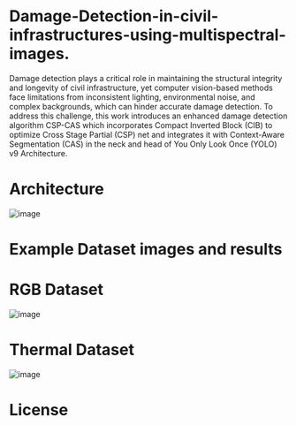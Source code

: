 # Damage-Detection-in-civil-infrastructures-using-multispectral-images.
Damage detection plays a critical role in maintaining the structural integrity and longevity of civil infrastructure, yet computer vision-based methods face limitations from inconsistent lighting, environmental noise, and complex backgrounds, which can hinder accurate damage detection. To address this challenge, this work introduces an enhanced damage detection algorithm CSP-CAS which incorporates Compact Inverted Block (CIB) to optimize Cross Stage Partial (CSP) net and integrates it with Context-Aware Segmentation (CAS) in the neck and head of You Only Look Once (YOLO) v9 Architecture. 

# Architecture


![image](https://github.com/user-attachments/assets/72225168-2d21-43d1-9756-fde52c595041)



# Example Dataset images and results
# RGB Dataset

![image](https://github.com/user-attachments/assets/32335fb1-589c-48c4-93df-595db419f0ff)


# Thermal Dataset
![image](https://github.com/user-attachments/assets/5d7a13ec-af09-4d99-8de6-1d7a68d2b731)




# License
